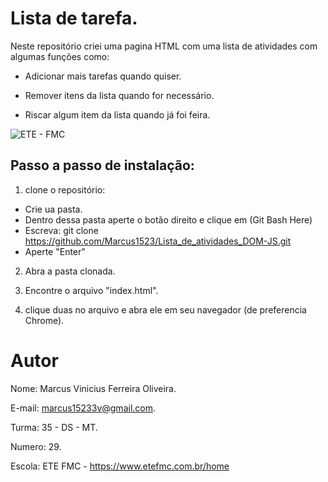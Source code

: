 # Lista de tarefa.
Neste repositório criei uma pagina HTML com uma lista de atividades com algumas funções como:
* Adicionar mais tarefas quando quiser.

* Remover itens da lista quando for necessário.

* Riscar algum item da lista quando já foi feira.


![ETE - FMC](https://o.remove.bg/downloads/e23f3929-7a5d-4267-aa90-cdf0b616fc98/images-removebg-preview.png)

## Passo a passo de instalação:
1. clone o repositório:
 * Crie ua pasta.
 * Dentro dessa pasta aperte o botão direito e clique em (Git Bash Here)
 * Escreva: git clone https://github.com/Marcus1523/Lista_de_atividades_DOM-JS.git
 * Aperte "Enter"

2. Abra a pasta clonada.

3. Encontre o arquivo "index.html".

2. clique duas no arquivo e abra ele em seu navegador (de preferencia Chrome).

# Autor
Nome: Marcus Vinicius Ferreira Oliveira.

E-mail: marcus15233v@gmail.com.

Turma: 35 - DS - MT.

Numero: 29.

Escola: ETE FMC - https://www.etefmc.com.br/home


